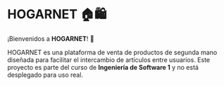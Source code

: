 # HOGARNET 🏠🛍️

¡Bienvenidos a **HOGARNET**! 🎉

HOGARNET es una plataforma de venta de productos de segunda mano diseñada para facilitar el intercambio de artículos entre usuarios. Este proyecto es parte del curso de **Ingeniería de Software 1** y no está desplegado para uso real.
